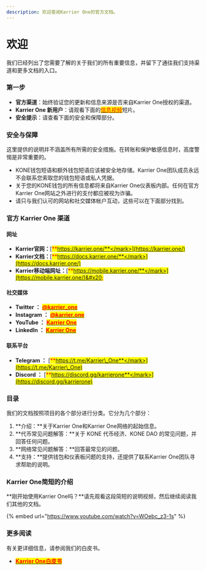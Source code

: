 ```yaml
---
description: 欢迎查阅Karrier One的官方文档。
---
```


# 欢迎

我们已经列出了您需要了解的关于我们的所有重要信息，并留下了通往我们支持渠道和更多文档的入口。

### 第一步

* **官方渠道**：始终验证您的更新和信息来源是否来自Karrier One授权的渠道。
* **Karrier One 新用户**：请观看下面的[<mark style="color:red;">信息视频</mark>](./#karrier-one-simplified)短片。
* **安全提示**：请查看下面的安全和保障部分。

### **安全与保障**

这里提供的说明并不涵盖所有所需的安全措施。在转账和保护敏感信息时，高度警惕是非常重要的。

* KONE钱包短语和额外钱包短语应该被安全地存储。Karrier One团队成员永远不会联系您索取您的钱包短语或私人凭据。
* 关于您的KONE钱包的所有信息都将来自Karrier One仪表板内部。任何在官方Karrier One网站之外进行的支付都应被视为诈骗。
* 请只与我们认可的网站和社交媒体帐户互动，这些可以在下面部分找到。

### **官方 Karrier One 渠道**

#### **网址**

* **Karrier官网：**[<mark style="color:red;">**https://karrier.one/**</mark>](https://karrier.one/)
* **Karrier文档：**[<mark style="color:red;">**https://docs.karrier.one/**</mark>](https://docs.karrier.one/)
* **Karrier移动端网址：**[<mark style="color:red;">**https://mobile.karrier.one/**</mark>](https://mobile.karrier.one/)&#x20;

#### **社交媒体**

* **Twitter ：** [<mark style="color:red;">**@karrier\_one**</mark>](https://twitter.com/karrier\_one)
* **Instagram ：** [<mark style="color:red;">**@karrier.one**</mark>](https://www.instagram.com/karrier.one/)
* **YouTube ：** [<mark style="color:red;">**Karrier One**</mark>](https://www.youtube.com/@karrierone)
* **LinkedIn ：** [<mark style="color:red;">**Karrier One**</mark>](https://www.linkedin.com/company/83140661/)

#### **联系平台**

* **Telegram ：** [<mark style="color:red;">**https://t.me/Karrier\_One**</mark>](https://t.me/Karrier\_One)
* **Discord ：** [<mark style="color:red;">**https://discord.gg/karrierone**</mark>](https://discord.gg/karrierone)

### 目录 <a href="#table-of-contents" id="table-of-contents"></a>

我们的文档按照项目的各个部分进行分类。它分为几个部分：

1. **介绍：**关于Karrier One和Karrier One网络的起始信息。
2. **代币常见问题解答：**关于 KONE 代币经济、KONE DAO 的常见问题，并回答任何问题。
3. **网络常见问题解答：**回答最常见的问题。
4. **支持：**提供钱包和仪表板问题的支持，还提供了联系Karrier One团队寻求帮助的说明。

### Karrier One简短的介绍 <a href="#karrier-one-simplified" id="karrier-one-simplified"></a>

**刚开始使用Karrier One吗？**请先观看这段简短的说明视频，然后继续阅读我们其他的文档。



{% embed url="https://www.youtube.com/watch?v=WOebc_z3-1s" %}

### 更多阅读

有关更详细信息，请参阅我们的白皮书。

* [<mark style="color:red;">**Karrier One白皮书**</mark>](https://karrier.one/pdf/Karrier\_One\_Whitepaperv2.pdf)
